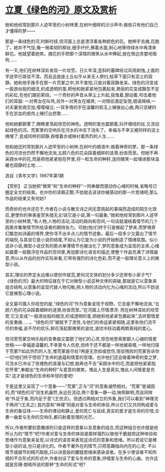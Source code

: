 # [立夏《绿色的河》原文及赏析](https://www.vrrw.net/wx/15174.html)

她和他经常到那片人迹罕至的小树林里,在树叶细碎的沙沙声中,做些只有他们自己才懂得的梦——

那是一条绿色的河,时断时续,但河面上总是漂浮着各种颜色的花。她伸手去摘,花跑了。她并不气馁,像一根柔韧的柳丝,细手纤纤,拂着水面,耐心地等待绿水中再漂来鲜花。他就望着她笑。摘花的手把那个深情的微笑从水中捧起,放在唇边贪婪地吸吮……

有一天,他们在树林深处发现一片坟茔。日久年深,歪斜的墓碑经过风雨剥蚀,上面的字迹早已斑驳不清。而且这座座土丘似乎从来无人祭扫,枯草下面只有泥土的寂静。她和他手挽手在那一片荒冢之中,并不害怕,只是对着寂静发呆。绿色的河变成一股游丝般的细流,织成透明的茧,把他和她紧紧地包裹起来,艳丽的花变成飘忽不定的彩虹,在他们跟前萦绕。一个奇妙的声音从草尘上升起,摇曳着,颤动着,叩击着他们的耳鼓: 一对男女在叫骂,另外一对男女在嬉笑; 一对情侣酒足饭饱,细语绵绵,一对夫妻贫病交加,嘤嘤啜泣; 一双多情的手在温馨的软玉上弹拨出心曲,两只坚硬的手在淤血的皮肉上捶打出悲歌……

他和她都颤栗了,眼睛里荡起惊恐的神色。透明的茧也震颤着,抖开缠绕的丝,又流动起绿色的河。荒冢里的交响乐在河水的冲击下消失了。幸福与不幸又被同样的泥土掩埋了,变成同样的寂静,吞噬着亦或映衬着热烈的人生……

他和她还时常到那片人迹罕至的小树林,在树叶的细语中,做着神奇的梦。那一条绿色的河流也仍然不懈地流淌,五颜六色的花朵踩着细碎的涟漪,纷沓而至。但她不再采撷水中的花,而是把他紧紧抱在怀里,将一粒生命的种籽,连同微笑一起埋进那块温暖也寂静的土地……

选自《青年文学》1987年第1期



【赏析】 正当她把“微笑”和“生命的种籽”一同奉献而感动你心绪的时候,省略号已圈定全文的结束。也许你的读瘾正酣,不妨就去读读你被感动的那一片思绪吧,那么作品的结束又有何妨?

而奇妙的也许还在于,作者在小说与散文诗之间无意挑起的事端而造成的陌生化效应,更使你的审美鉴赏失措无主!说它是小说,第一句最象,“她和他经常到那片人迹罕至的小树林里,”有人物,人物的活动,活动的趋向和空间,一句话就凝结着情节的几个因素并集聚情节所给读者的期待张力。可她(他)们终于只是做起了梦来,而梦境奇幻飘忽如诗画的境界,使你寻不出半点儿的情节迹象。最后一段多少又露出了情节的端倪,与其说它是小说的结尾,不如认为它是为小说的开始制造了情绪氛围。似小说非小说,微型小说仅有的那点单薄情节也被淡化了,梦的意象成为呈现的主体,心绪如晨雾一般飘浮在作品的空间里,再加那诗化语言的描述,使整个作品充满了诗情画意,所以从作品的创作实际来看,它带有强烈的诗化色彩,而不是一般理论意义上的微型小说。

其实,理论的界定永远难以使创作就范,更何况文体的划分多少还带有小家子气?《绿色的河》最大的特征就在于它对微型小说这种文体的突破,那就是它以意象来组合结构,以意象的呈现代替人物勾勒,把人物的活动内化为心绪的流动,所以不妨说它是微型心理小说。

全文最可摄入你视觉的是,“绿色的河”作为意象呈现于视野。它总是不懈地流淌,“五颜六色的花朵踩着细碎的涟漪,纷沓而至。”在河面上尽情漂浮; 而在树林深处的坟茔旁,它又变成“一股游丝般的细流,织成透明的茧,把她和他紧紧包裹起来”,去听那情爱的变奏曲……。“绿色的河”被赋予了灵性,与他们的命运紧紧相随,这里有他们流不尽的幸福,说不尽的欢乐,鲜花荡起那微笑的波纹,波纹中跃动着两颗真纯的爱心。

但河旁荒冢交响乐般的变奏曲又震颤了他们的心灵,惊恐地思索那颤人心魂的情爱世相——幸福是温馨的,不幸更令人伤悲,但终于还不都是一样地被吞噬,一样地归宿于荒冢?!如此热烈的人生,惟荒冢是尽处?再是无奈抑或悲伤,斑驳残败的荒冢告诉你一切!他们终于悟彻了生命的底蕴和情爱的哲理。也许他们还会做着神奇的爱之梦,可流水已冲淡了玫瑰色的浪漫与幻想,她再也不去“采撷水中的花,而是把他紧紧抱在怀里”,奉献出“生命的种籽”与爱意的微笑。惟此人生是真实,惟此人间情爱是充实! 这才是绿色的生命和年轻的爱吧!

于是这里又呈现了一个意象——“荒冢”,正与“河”的意象凝然相对。“荒冢”是凝固的,而“绿色的河”则生机盎然,永远在流动,两个意象一静一动,映照鲜明,而且同样地“外足于象,而内足于意”(王世贞)。但透过两相对立的外象,我们可以看到“神理流于两间”(王夫之),其内意和“神理”同是对爱与生命的体验,所以它们又共同构成爱与生命的象征体——生命的律动和静止,爱的死亡与延续,真实的爱才是生命的珍惜,合奏一曲爱与生命的交响乐,都闪射着哲理的光芒。

所以,作者所要刻意雕琢的只是这样的意象以及意象的组合,而这种组合也许就是他所认为的“情节”吧?作者对爱与生命的体验是那样强烈以致他干脆就把这种体验和思绪作为意象来呈现,以诗式的语言来表现这诗式的意象和思绪。所以若说它是微型小说的话,也只是诗化的。作者不重外在的情节,只把意趣指向内在的心灵; 不以情节或细节的精巧取胜,只以诗意般的朦胧思绪来感染读者。在多少使读者不知所措的不合形式的形式中,作者创设了爱与生命的意象,抒唱爱与生命的心曲。也许这就是苏珊·朗格所说的那种“生命的形式”吧?

